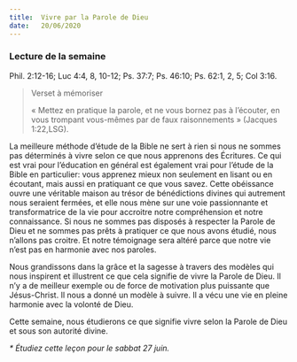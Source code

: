 ```yaml
---
title:  Vivre par la Parole de Dieu
date:   20/06/2020
---
```


### Lecture de la semaine
Phil. 2:12-16; Luc 4:4, 8, 10-12; Ps. 37:7; Ps. 46:10; Ps. 62:1, 2, 5; Col 3:16.

> <p>Verset à mémoriser</p>
> « Mettez en pratique la parole, et ne vous bornez pas à l’écouter, en vous trompant vous-mêmes par de faux raisonnements » (Jacques 1:22,LSG).

La meilleure méthode d’étude de la Bible ne sert à rien si nous ne sommes pas déterminés à vivre selon ce que nous apprenons des Écritures. Ce qui est vrai pour l’éducation en général est également vrai pour l’étude de la Bible en particulier: vous apprenez mieux non seulement en lisant ou en écoutant, mais aussi en pratiquant ce que vous savez. Cette obéissance ouvre une véritable maison au trésor de bénédictions divines qui autrement nous seraient fermées, et elle nous mène sur une voie passionnante et transformatrice de la vie pour accroitre notre compréhension et notre connaissance. Si nous ne sommes pas disposés à respecter la Parole de Dieu et ne sommes pas prêts à pratiquer ce que nous avons étudié, nous n’allons pas croitre. Et notre témoignage sera altéré parce que notre vie n’est pas en harmonie avec nos paroles.

Nous grandissons dans la grâce et la sagesse à travers des modèles qui nous inspirent et illustrent ce que cela signifie de vivre la Parole de Dieu. Il n’y a de meilleur exemple ou de force de motivation plus puissante que Jésus-Christ. Il nous a donné un modèle à suivre. Il a vécu une vie en pleine harmonie avec la volonté de Dieu.

Cette semaine, nous étudierons ce que signifie vivre selon la Parole de Dieu et sous son autorité divine.

_* Étudiez cette leçon pour le sabbat 27 juin._
